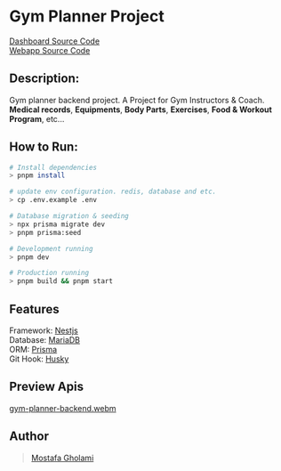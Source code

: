 # **Gym Planner Project**

[Dashboard Source Code](https://github.com/mst-ghi/gym-planner-dasboard)
<br/>
[Webapp Source Code](https://github.com/mst-ghi/gym-planner-web-app)

## Description:

Gym planner backend project. A Project for Gym Instructors & Coach. <br /> **Medical records**, **Equipments**, **Body Parts**, **Exercises**, **Food & Workout Program**, etc...

## How to Run:

```bash
# Install dependencies
> pnpm install

# update env configuration. redis, database and etc.
> cp .env.example .env

# Database migration & seeding
> npx prisma migrate dev
> pnpm prisma:seed

# Development running
> pnpm dev

# Production running
> pnpm build && pnpm start
```

## Features

Framework: [Nestjs](https://nestjs.com/) </br>
Database: [MariaDB](https://mariadb.org/) </br>
ORM: [Prisma](https://www.prisma.io/) </br>
Git Hook: [Husky](https://typicode.github.io/husky/) </br>

## Preview Apis

[gym-planner-backend.webm](https://github.com/user-attachments/assets/2ead92bf-e3c6-4f46-bee2-295e160ab7fb)

## Author

> [Mostafa Gholami](https://gitlab.com/mst-ghi)
